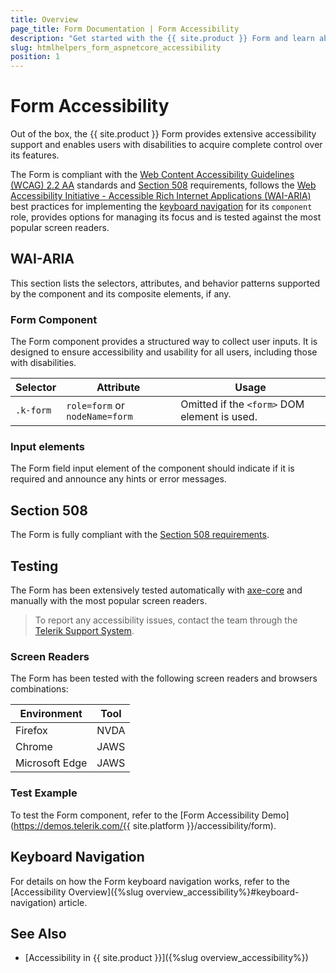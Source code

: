 ```yaml
---
title: Overview
page_title: Form Documentation | Form Accessibility
description: "Get started with the {{ site.product }} Form and learn about its accessibility support for WAI-ARIA, Section 508, and WCAG 2.2."
slug: htmlhelpers_form_aspnetcore_accessibility
position: 1
---
```


# Form Accessibility





Out of the box, the {{ site.product }} Form provides extensive accessibility support and enables users with disabilities to acquire complete control over its features.


The Form is compliant with the [Web Content Accessibility Guidelines (WCAG) 2.2 AA](https://www.w3.org/TR/WCAG22/) standards and [Section 508](https://www.section508.gov/) requirements, follows the [Web Accessibility Initiative - Accessible Rich Internet Applications (WAI-ARIA)](https://www.w3.org/WAI/ARIA/apg/) best practices for implementing the [keyboard navigation](#keyboard-navigation) for its `component` role, provides options for managing its focus and is tested against the most popular screen readers.

## WAI-ARIA


This section lists the selectors, attributes, and behavior patterns supported by the component and its composite elements, if any.

### Form Component


The Form component provides a structured way to collect user inputs. It is designed to ensure accessibility and usability for all users, including those with disabilities.

| Selector | Attribute | Usage |
| -------- | --------- | ----- |
| `.k-form` | `role=form` or `nodeName=form` | Omitted if the `<form>` DOM element is used. |

### Input elements


The Form field input element of the component should indicate if it is required and announce any hints or error messages.

## Section 508


The Form is fully compliant with the [Section 508 requirements](http://www.section508.gov/).

## Testing


The Form has been extensively tested automatically with [axe-core](https://github.com/dequelabs/axe-core) and manually with the most popular screen readers.

> To report any accessibility issues, contact the team through the [Telerik Support System](https://www.telerik.com/account/support-center).

### Screen Readers


The Form has been tested with the following screen readers and browsers combinations:

| Environment | Tool |
| ----------- | ---- |
| Firefox | NVDA |
| Chrome | JAWS |
| Microsoft Edge | JAWS |



### Test Example

To test the Form component, refer to the [Form Accessibility Demo](https://demos.telerik.com/{{ site.platform }}/accessibility/form).

## Keyboard Navigation

For details on how the Form keyboard navigation works, refer to the [Accessibility Overview]({%slug overview_accessibility%}#keyboard-navigation) article.

## See Also

* [Accessibility in {{ site.product }}]({%slug overview_accessibility%})